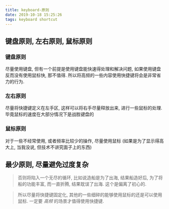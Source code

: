 ```yaml
---
title: keyboard-原则
date: 2019-10-18 15:25:26
tags: keyboard shortcut
---
```



## 键盘原则, 左右原则, 鼠标原则

### 键盘原则

尽量使用键盘, 但有一个前提是使用键盘能快速得处理和解决问题, 如果使用键盘反而没有使用鼠标快, 那不值得.
所以将高频的一些内容使用快捷键将会是非常省力的行为.

### 左右原则

尽量将快捷键定义在左手区, 这样可以将右手尽量释放出来, 进行一些鼠标的处理. 毕竟鼠标的速度在大部分情况下是战胜键盘的

### 鼠标原则

对于一些不经常使用, 或者频率比较少的操作, 尽量使用鼠标 (如果是为了显示得高大上, 当我没说, 但技术不讲究面子上的东西)

## 最少原则, 尽量避免过度复杂

> 否则将陷入一个无尽的循环, 比如说造船是为了出海, 结果船造好后, 为了将船的功能丰富, 而一直折腾, 结果耽误了出海.
> 这个是偏离了初心的.

> 所以尽量将快捷键固定化, 其他的一些细碎的能够使用鼠标的还是可以使用鼠标.
> 一定要 *高频* 的场景才值得使用快捷键.
